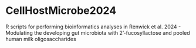 # CellHostMicrobe2024
R scripts for performing bioinformatics analyses in Renwick et al. 2024 - Modulating the developing gut microbiota with 2’-fucosyllactose and pooled human milk oligosaccharides
